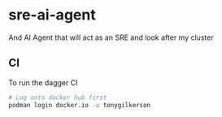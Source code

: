 # sre-ai-agent

And AI Agent that will act as an SRE and look after my cluster

## CI

To run the dagger CI

```sh
# Log onto docker hub first
podman login docker.io -u tonygilkerson
```
